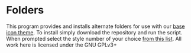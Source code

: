 Folders
=============

This program provides and installs alternate folders for use with our [base icon theme](https://github.com/numixproject/numix-icon-theme). To install simply download the repository and run the script. When prompted select the style number of your choice [from this list](https://github.com/numixproject/numix-folders/style.md). All work here is licensed under the GNU GPLv3+